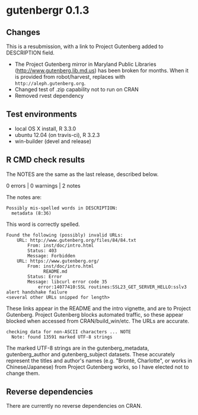 # gutenbergr 0.1.3

## Changes

This is a resubmission, with a link to Project Gutenberg added to DESCRIPTION field.

* The Project Gutenberg mirror in Maryland Public Libraries (http://www.gutenberg.lib.md.us) has been broken for months. When it is provided from robot/harvest, replaces with `http://aleph.gutenberg.org`.
* Changed test of .zip capability not to run on CRAN
* Removed rvest dependency

## Test environments

* local OS X install, R 3.3.0
* ubuntu 12.04 (on travis-ci), R 3.2.3
* win-builder (devel and release)

## R CMD check results

The NOTES are the same as the last release, described below.

0 errors | 0 warnings | 2 notes

The notes are:

    Possibly mis-spelled words in DESCRIPTION:
      metadata (8:36)

This word is correctly spelled.

    Found the following (possibly) invalid URLs:
	    URL: http://www.gutenberg.org/files/84/84.txt
		    From: inst/doc/intro.html
		    Status: 403
		    Message: Forbidden
	    URL: https://www.gutenberg.org/
		    From: inst/doc/intro.html
		    	  README.md
		    Status: Error
		    Message: libcurl error code 35
			    error:14077410:SSL routines:SSL23_GET_SERVER_HELLO:sslv3 alert handshake failure
    <several other URLs snipped for length>

These links appear in the README and the intro vignette, and are to Project
Gutenberg. Project Gutenberg blocks automated traffic, so these appear blocked
when accessed from CRAN/build_win/etc. The URLs are accurate.

    checking data for non-ASCII characters ... NOTE
      Note: found 13591 marked UTF-8 strings

The marked UTF-8 strings are in the gutenberg_metadata, gutenberg_author
and gutenberg_subject datasets. These accurately represent the titles and
author's names (e.g. "Brontë, Charlotte", or works in Chinese/Japanese)
from Project Gutenberg works, so I have elected not to change them.

## Reverse dependencies

There are currently no reverse dependencies on CRAN.
